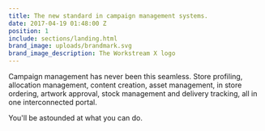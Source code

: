 ```yaml
---
title: The new standard in campaign management systems.
date: 2017-04-19 01:48:00 Z
position: 1
include: sections/landing.html
brand_image: uploads/brandmark.svg
brand_image_description: The Workstream X logo
---
```


Campaign management has never been this seamless. Store profiling, allocation management, content creation, asset management, in store ordering, artwork approval, stock management and delivery tracking, all in one interconnected portal.

You'll be astounded at what you can do.
